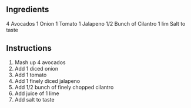## Ingredients
4 Avocados
1 Onion
1 Tomato
1 Jalapeno
1/2 Bunch of Cilantro
1 lim
Salt to taste

## Instructions
1. Mash up 4 avocados
2. Add 1 diced onion
3. Add 1 tomato
4. Add 1 finely diced jalapeno
5. Add 1/2 bunch of finely chopped cilantro
6. Add juice of 1 lime
7. Add salt to taste

